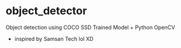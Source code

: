 # object_detector
Object detection using COCO SSD Trained Model + Python OpenCV
- inspired by Samsan Tech lol XD
